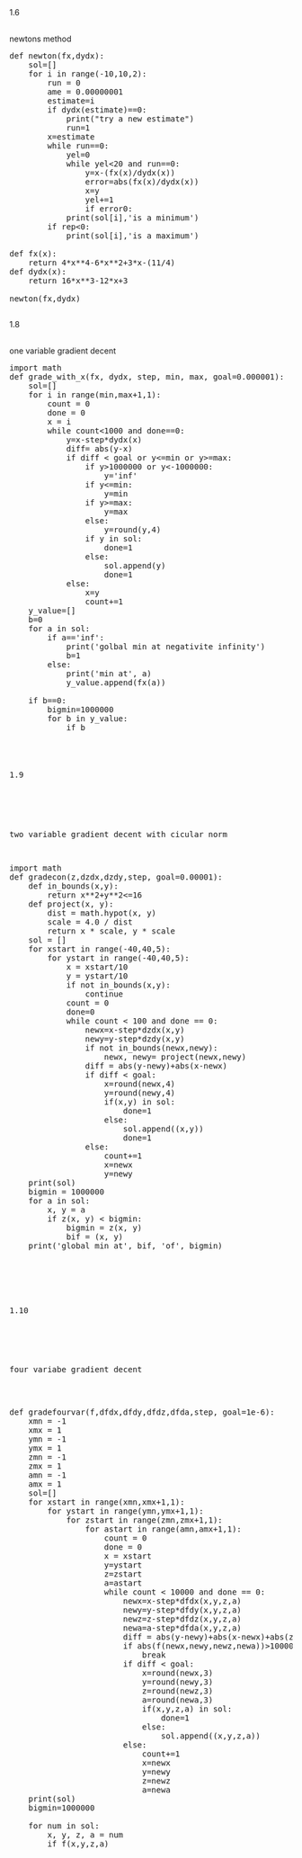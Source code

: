 ##
1.6
##
newtons method 
<pre>def newton(fx,dydx):
    sol=[]
    for i in range(-10,10,2):
        run = 0
        ame = 0.00000001
        estimate=i
        if dydx(estimate)==0:
            print("try a new estimate")
            run=1
        x=estimate
        while run==0:
            yel=0
            while yel<20 and run==0:
                y=x-(fx(x)/dydx(x))
                error=abs(fx(x)/dydx(x))
                x=y
                yel+=1
                if error<ame:
                    x=round(x,4)
                    if x in sol:
                        run=1
                    else:
                        sol.append(x)
                        run=1
            run=1
    print("solution is",sol)

def maxmin(sol, dydx):
    for i in range(len(sol)):
        rep=dydx(sol[i])
        if rep>0:
            print(sol[i],'is a minimum')
        if rep<0:
            print(sol[i],'is a maximum')

def fx(x):
    return 4*x**4-6*x**2+3*x-(11/4)
def dydx(x):
    return 16*x**3-12*x+3

newton(fx,dydx)</pre>
##
1.8
##
one variable gradient decent 
<pre>import math
def grade_with_x(fx, dydx, step, min, max, goal=0.000001):
    sol=[]
    for i in range(min,max+1,1):
        count = 0
        done = 0
        x = i
        while count<1000 and done==0:
            y=x-step*dydx(x)
            diff= abs(y-x)
            if diff < goal or y<=min or y>=max:
                if y>1000000 or y<-1000000:
                    y='inf'
                if y<=min:
                    y=min
                if y>=max:
                    y=max
                else:
                    y=round(y,4)
                if y in sol:
                    done=1
                else:
                    sol.append(y)
                    done=1
            else:
                x=y
                count+=1
    y_value=[]
    b=0
    for a in sol:
        if a=='inf':
            print('golbal min at negativite infinity')
            b=1
        else:
            print('min at', a)
            y_value.append(fx(a))

    if b==0:
        bigmin=1000000
        for b in y_value:
            if b<bigmin:
                bigmin=b
        print('global min of', bigmin)
def f(x):
    return math.sin(x)-0.1*x**2
def dydx(x):
    return math.cos(x)-0.2*x
grade_with_x(f,dydx,0.1,-1,1)</pre>

###
1.9
##
two variable gradient decent with cicular norm 

<pre>import math
def gradecon(z,dzdx,dzdy,step, goal=0.00001):
    def in_bounds(x,y):
        return x**2+y**2<=16
    def project(x, y):
        dist = math.hypot(x, y)
        scale = 4.0 / dist
        return x * scale, y * scale
    sol = []
    for xstart in range(-40,40,5):
        for ystart in range(-40,40,5):
            x = xstart/10
            y = ystart/10
            if not in_bounds(x,y):
                continue
            count = 0
            done=0
            while count < 100 and done == 0:
                newx=x-step*dzdx(x,y)
                newy=y-step*dzdy(x,y)
                if not in_bounds(newx,newy):
                    newx, newy= project(newx,newy)
                diff = abs(y-newy)+abs(x-newx)
                if diff < goal:
                    x=round(newx,4)
                    y=round(newy,4)
                    if(x,y) in sol:
                        done=1
                    else:
                        sol.append((x,y))
                        done=1
                else:
                    count+=1
                    x=newx
                    y=newy
    print(sol)
    bigmin = 1000000
    for a in sol:
        x, y = a
        if z(x, y) < bigmin:
            bigmin = z(x, y)
            bif = (x, y)
    print('global min at', bif, 'of', bigmin)</pre>
  ###
  1.10
  ##
  four variabe gradient decent 
  <pre>def gradefourvar(f,dfdx,dfdy,dfdz,dfda,step, goal=1e-6):
    xmn = -1
    xmx = 1
    ymn = -1
    ymx = 1
    zmn = -1
    zmx = 1
    amn = -1
    amx = 1
    sol=[]
    for xstart in range(xmn,xmx+1,1):
        for ystart in range(ymn,ymx+1,1):
            for zstart in range(zmn,zmx+1,1):
                for astart in range(amn,amx+1,1):
                    count = 0
                    done = 0
                    x = xstart
                    y=ystart
                    z=zstart
                    a=astart
                    while count < 10000 and done == 0:
                        newx=x-step*dfdx(x,y,z,a)
                        newy=y-step*dfdy(x,y,z,a)
                        newz=z-step*dfdz(x,y,z,a)
                        newa=a-step*dfda(x,y,z,a)
                        diff = abs(y-newy)+abs(x-newx)+abs(z-newz)+abs(a-newa)
                        if abs(f(newx,newy,newz,newa))>10000:
                            break
                        if diff < goal:
                            x=round(newx,3)
                            y=round(newy,3)
                            z=round(newz,3)
                            a=round(newa,3)
                            if(x,y,z,a) in sol:
                                done=1
                            else:
                                sol.append((x,y,z,a))
                        else:
                            count+=1
                            x=newx
                            y=newy
                            z=newz
                            a=newa
    print(sol)
    bigmin=1000000

    for num in sol:
        x, y, z, a = num
        if f(x,y,z,a)<bigmin:
            bigmin=f(x,y,z,a)
            bif=(x,y,z,a)
    print('global min at', bif, 'of', bigmin)
def f(x,y,z,a):
    return x**2+3*y**2+2*z**2+a**2+x*y-2*y*z+z*a-4*x+y+2*z-a+10
def dfdx(x,y,z,a):
    return 2*x+y-4
def dfdy(x,y,z,a):
    return 6*y+x-2*z+1
def dfdz(x,y,z,a):
    return 4*z-2*y+a+2
def dfda(x,y,z,a):
    return 2*a+z-1
gradefourvar(f, dfdx,dfdy,dfdz,dfda,0.2)</pre>
